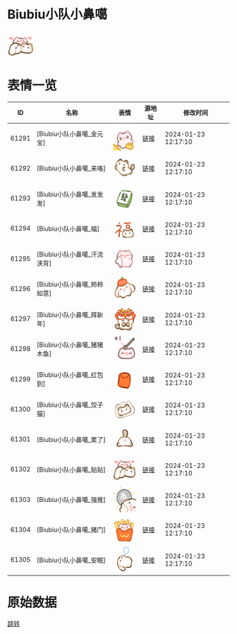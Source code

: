 # Biubiu小队小鼻噶

<img src="./cover.png" height="60" alt="cover" />

# 表情一览

|ID|名称|表情|源地址|修改时间|
|----|----|----|----|----|
|61291|[Biubiu小队小鼻噶_金元宝]|<img src="./pic/061291_%5BBiubiu小队小鼻噶_金元宝%5D.png" height="60" alt="金元宝"/>|[链接](https://i0.hdslb.com/bfs/garb/af66cf50fc31b9bc48e7df0ca74736b085758066.png)|2024-01-23 12:17:10|
|61292|[Biubiu小队小鼻噶_来咯]|<img src="./pic/061292_%5BBiubiu小队小鼻噶_来咯%5D.png" height="60" alt="来咯"/>|[链接](https://i0.hdslb.com/bfs/garb/fed697672d6d3b47ee3fffcba7cd0ef51355e6f7.png)|2024-01-23 12:17:10|
|61293|[Biubiu小队小鼻噶_发发发]|<img src="./pic/061293_%5BBiubiu小队小鼻噶_发发发%5D.png" height="60" alt="发发发"/>|[链接](https://i0.hdslb.com/bfs/garb/6193732a453abe63e60a43e3750c87ffce59981f.png)|2024-01-23 12:17:10|
|61294|[Biubiu小队小鼻噶_福]|<img src="./pic/061294_%5BBiubiu小队小鼻噶_福%5D.png" height="60" alt="福"/>|[链接](https://i0.hdslb.com/bfs/garb/7e86c24089bea3764b4db6f8978195962c2497a7.png)|2024-01-23 12:17:10|
|61295|[Biubiu小队小鼻噶_汗流浃背]|<img src="./pic/061295_%5BBiubiu小队小鼻噶_汗流浃背%5D.png" height="60" alt="汗流浃背"/>|[链接](https://i0.hdslb.com/bfs/garb/4f121372949cffce7391456839a7f21e393194e0.png)|2024-01-23 12:17:10|
|61296|[Biubiu小队小鼻噶_柿柿如意]|<img src="./pic/061296_%5BBiubiu小队小鼻噶_柿柿如意%5D.png" height="60" alt="柿柿如意"/>|[链接](https://i0.hdslb.com/bfs/garb/02d99aac570d4af604d58d083cc9057ae5c19fde.png)|2024-01-23 12:17:10|
|61297|[Biubiu小队小鼻噶_拜新年]|<img src="./pic/061297_%5BBiubiu小队小鼻噶_拜新年%5D.png" height="60" alt="拜新年"/>|[链接](https://i0.hdslb.com/bfs/garb/68b0d732734c6eb06039ab434f6eeb221fe3b5c5.png)|2024-01-23 12:17:10|
|61298|[Biubiu小队小鼻噶_猪猪木鱼]|<img src="./pic/061298_%5BBiubiu小队小鼻噶_猪猪木鱼%5D.png" height="60" alt="猪猪木鱼"/>|[链接](https://i0.hdslb.com/bfs/garb/c03ad0761781b4088baa32eabee9e148b5ed0957.png)|2024-01-23 12:17:10|
|61299|[Biubiu小队小鼻噶_红包到]|<img src="./pic/061299_%5BBiubiu小队小鼻噶_红包到%5D.png" height="60" alt="红包到"/>|[链接](https://i0.hdslb.com/bfs/garb/b01a95e81d6916ceb765ea049fc9b27b9cd05bab.png)|2024-01-23 12:17:10|
|61300|[Biubiu小队小鼻噶_饺子猫]|<img src="./pic/061300_%5BBiubiu小队小鼻噶_饺子猫%5D.png" height="60" alt="饺子猫"/>|[链接](https://i0.hdslb.com/bfs/garb/58be8fed7fee7dc82f104ca966657e29c32e5d48.png)|2024-01-23 12:17:10|
|61301|[Biubiu小队小鼻噶_累了]|<img src="./pic/061301_%5BBiubiu小队小鼻噶_累了%5D.png" height="60" alt="累了"/>|[链接](https://i0.hdslb.com/bfs/garb/d327086d339bfec3e457d1127be0e2978e2f20d9.png)|2024-01-23 12:17:10|
|61302|[Biubiu小队小鼻噶_贴贴]|<img src="./pic/061302_%5BBiubiu小队小鼻噶_贴贴%5D.png" height="60" alt="贴贴"/>|[链接](https://i0.hdslb.com/bfs/garb/3a247eddaa89c5d2e17bbb88167bc65ac0aef3fb.png)|2024-01-23 12:17:10|
|61303|[Biubiu小队小鼻噶_强推]|<img src="./pic/061303_%5BBiubiu小队小鼻噶_强推%5D.png" height="60" alt="强推"/>|[链接](https://i0.hdslb.com/bfs/garb/9934f02292c7f1d9c28983c8201fc06bf1f737d0.png)|2024-01-23 12:17:10|
|61304|[Biubiu小队小鼻噶_猪门]|<img src="./pic/061304_%5BBiubiu小队小鼻噶_猪门%5D.png" height="60" alt="猪门"/>|[链接](https://i0.hdslb.com/bfs/garb/96b94296dfc69d04d4eac6942e3c763a5266a5c2.png)|2024-01-23 12:17:10|
|61305|[Biubiu小队小鼻噶_安眠]|<img src="./pic/061305_%5BBiubiu小队小鼻噶_安眠%5D.png" height="60" alt="安眠"/>|[链接](https://i0.hdslb.com/bfs/garb/9655384fe963d487f9467bb2190dc425daa3cc52.png)|2024-01-23 12:17:10|

# 原始数据

[跳转](./raw.json)

